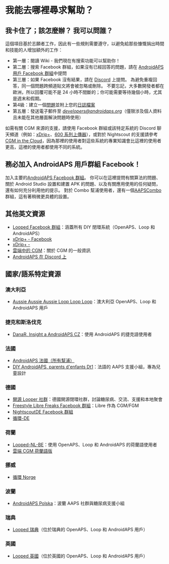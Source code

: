 # 我能去哪裡尋求幫助？

## 我卡住了；該怎麼辦？ 我可以問誰？

這個項目基於志願者工作，因此有一些規則需要遵守，以避免給那些慷慨捐出時間和技能的人增加額外的工作：

* 第一層：閱讀 Wiki - 我們現在有搜索功能可以幫助你！
* 第二層：搜索 Facebook 群組，如果沒有已經回答的問題，請在 [AndroidAPS 用戶 Facebook 群組](https://www.facebook.com/groups/1900195340201874/)中提問
* 第三層：如果 Facebook 沒有結果，請在 [Discord](https://discord.gg/4fQUWHZ4Mw) 上提問。 為避免重複回答，同一個問題跨頻道貼文將會被忽略或刪除。 不要忘記，大多數開發者都在歐洲，所以回覆可能不是 24 小時不間斷的；你可能需要等待幾個小時，尤其是週末和假期。
* 第4級：建立一個[問題](https://github.com/nightscout/AndroidAPS/issues)並附上您的[日誌檔案](../GettingHelp/AccessingLogFiles.md)
* 第五層：發送電子郵件至 *developers@androidaps.org*（僅限涉及個人資料且未能在其他層面解決問題時使用）

如需有關 CGM 來源的支援，請使用 Facebook 群組或該特定系統的 Discord 聊天頻道（例如：[xDrip+](https://www.facebook.com/groups/xDripG5/)、[600 系列上傳器](https://www.facebook.com/groups/NightscoutForMedtronic/)），或對於 Nightscout 的支援請參考 [CGM in the Cloud](https://www.facebook.com/groups/cgminthecloud/)，因為那裡的使用者對這些系統的專業知識會比這裡的使用者更高，這裡的使用者都使用不同的系統。

## 務必加入 AndroidAPS 用戶群組 Facebook！

加入主要的[AndroidAPS Facebook 群組](https://www.facebook.com/groups/1900195340201874/)。 你可以在這裡提問有關算法的問題、關於 Android Studio 設置和建置 APK 的問題、以及有關應用使用的任何疑問，還有如何充分利用他的提示。 對於 Combo 幫浦使用者，還有一個[AAPSCombo](https://www.facebook.com/groups/127507891261169/)群組，這有著稍微更具體的設置。

## 其他英文資源

* [Looped Facebook 群組](https://www.facebook.com/groups/TheLoopedGroup)：涵蓋所有 DIY 閉環系統（OpenAPS、Loop 和 AndroidAPS）
* [xDrip+ - Facebook](https://www.facebook.com/groups/xDripG5/)
* [xDrip+ - ](https://xdrip.readthedocs.io/en/latest/)
* [雲端中的 CGM](https://www.facebook.com/groups/cgminthecloud/)：關於 CGM 的一般資訊
* [AndroidAPS 在 Discord 上](https://discord.gg/4fQUWHZ4Mw)

## 國家/語系特定資源

### 澳大利亞

* [Aussie Aussie Aussie Loop Loop Loop](https://www.facebook.com/groups/AussieLooping/)：澳大利亞 OpenAPS、Loop 和 AndroidAPS 用戶

### 捷克和斯洛伐克

* [DanaR, Insight a AndroidAPS CZ](https://www.facebook.com/groups/AndroidAPSCZ/)：使用 AndroidAPS 的捷克語使用者

### 法國

* [AndroidAPS 法國（所有幫浦）](https://www.facebook.com/groups/268922660715266)
* [DIY AndroidAPS, parents d'enfants Dt1](https://www.facebook.com/groups/262497886779069)：法語的 AAPS 支援小組，專為兒童設計

### 德國

* [開源 Looper 社群](https://de.loopercommunity.org/)：德國開源閉環社群，討論糖尿病、交流、支援和本地聚會
* [Freestyle Libre Freaks Facebook 群組](https://www.facebook.com/groups/FreestyleLibreFreaks/)：Libre 作為 CGM/FGM
* [NightscoutDE Facebook 群組](https://www.facebook.com/groups/nightscoutDE/)
* [循環-DE](https://www.facebook.com/groups/loopedDE/)

### 荷蘭

* [Looped-NL-BE](https://www.facebook.com/groups/117102135652893)：使用 OpenAPS、Loop 和 AndroidAPS 的荷蘭語使用者
* [雲端 CGM 荷蘭語版](https://www.facebook.com/groups/1764754560436596)

### 挪威

* [循環 Norge](https://www.facebook.com/groups/loopednorge/)

### 波蘭

* [AndroidAPS Polska](https://www.facebook.com/groups/aapspl)：波蘭 AAPS 社群與糖尿病支援小組

### 瑞典

* [Looped 瑞典](https://www.facebook.com/groups/661514380864081/)（位於瑞典的 OpenAPS、Loop 和 AndroidAPS 用戶）

### 英國

* [Looped 英國](https://www.facebook.com/groups/LoopedUK/)（位於英國的 OpenAPS、Loop 和 AndroidAPS 用戶）